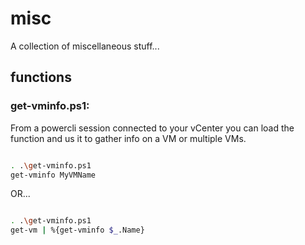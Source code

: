 # misc

A collection of miscellaneous stuff...

## functions

### get-vminfo.ps1:
From a powercli session connected to your vCenter you can load the function and us it to gather info on a VM or multiple VMs.
```bash

. .\get-vminfo.ps1
get-vminfo MyVMName

```
OR...
```bash

. .\get-vminfo.ps1
get-vm | %{get-vminfo $_.Name}

```